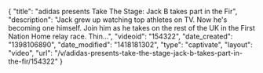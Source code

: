 {
    "title": "adidas presents Take The Stage: Jack B takes part in the Fir",
    "description": "Jack grew up watching top athletes on TV. Now he's becoming one himself. Join him as he takes on the rest of the UK in the First Nation Home relay race. Thin...",
    "videoid": "154322",
    "date_created": "1398106890",
    "date_modified": "1418181302",
    "type": "captivate",
    "layout": "video",
    "url": "\/v\/adidas-presents-take-the-stage-jack-b-takes-part-in-the-fir\/154322"
}